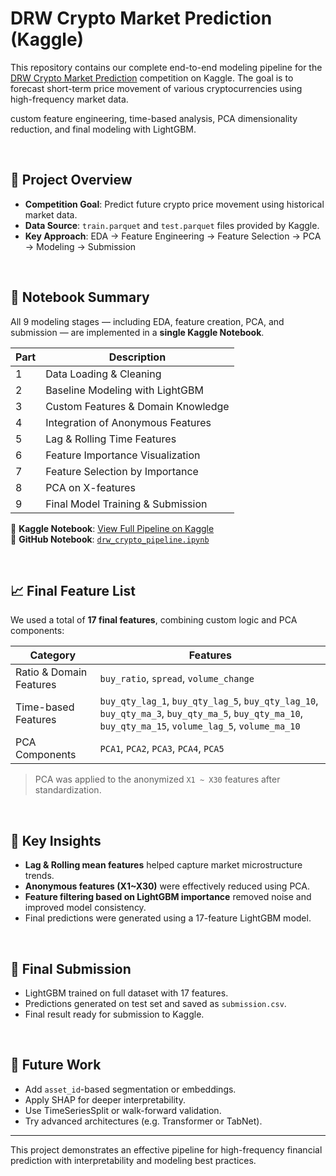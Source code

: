 #  DRW Crypto Market Prediction (Kaggle)

This repository contains our complete end-to-end modeling pipeline for the [DRW Crypto Market Prediction](https://www.kaggle.com/competitions/drw-crypto-market-prediction) competition on Kaggle. The goal is to forecast short-term price movement of various cryptocurrencies using high-frequency market data.

custom feature engineering, time-based analysis, PCA dimensionality reduction, and final modeling with LightGBM.

<br>

## 📌 Project Overview

- **Competition Goal**: Predict future crypto price movement using historical market data.
- **Data Source**: `train.parquet` and `test.parquet` files provided by Kaggle.
- **Key Approach**: EDA → Feature Engineering → Feature Selection → PCA → Modeling → Submission

<br>

## 📓 Notebook Summary

All 9 modeling stages — including EDA, feature creation, PCA, and submission — are implemented in a **single Kaggle Notebook**.

| Part | Description |
|------|-------------|
| 1 | Data Loading & Cleaning |
| 2 | Baseline Modeling with LightGBM |
| 3 | Custom Features & Domain Knowledge |
| 4 | Integration of Anonymous Features |
| 5 | Lag & Rolling Time Features |
| 6 | Feature Importance Visualization |
| 7 | Feature Selection by Importance |
| 8 | PCA on X-features |
| 9 | Final Model Training & Submission |

🔗 **Kaggle Notebook**: [View Full Pipeline on Kaggle](https://www.kaggle.com/competitions/drw-crypto-market-prediction)  
📁 **GitHub Notebook**: [`drw_crypto_pipeline.ipynb`](./notebooks/drw_crypto_pipeline.ipynb)


<br>

## 📈 Final Feature List

We used a total of **17 final features**, combining custom logic and PCA components:

| Category | Features |
|----------|----------|
| Ratio & Domain Features | `buy_ratio`, `spread`, `volume_change` |
| Time-based Features | `buy_qty_lag_1`, `buy_qty_lag_5`, `buy_qty_lag_10`, `buy_qty_ma_3`, `buy_qty_ma_5`, `buy_qty_ma_10`, `buy_qty_ma_15`, `volume_lag_5`, `volume_ma_10` |
| PCA Components | `PCA1`, `PCA2`, `PCA3`, `PCA4`, `PCA5` |

> PCA was applied to the anonymized `X1 ~ X30` features after standardization.

<br>

## 📌 Key Insights

- **Lag & Rolling mean features** helped capture market microstructure trends.
- **Anonymous features (X1~X30)** were effectively reduced using PCA.
- **Feature filtering based on LightGBM importance** removed noise and improved model consistency.
- Final predictions were generated using a 17-feature LightGBM model.

<br>

## 📌 Final Submission

- LightGBM trained on full dataset with 17 features.
- Predictions generated on test set and saved as `submission.csv`.
- Final result ready for submission to Kaggle.

<br>

## 📌 Future Work

- Add `asset_id`-based segmentation or embeddings.
- Apply SHAP for deeper interpretability.
- Use TimeSeriesSplit or walk-forward validation.
- Try advanced architectures (e.g. Transformer or TabNet).

---

This project demonstrates an effective pipeline for high-frequency financial prediction with interpretability and modeling best practices.

